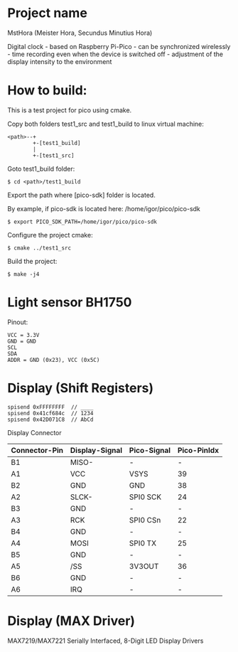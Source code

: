 
# Project name

MstHora (Meister Hora, Secundus Minutius Hora)

Digital clock - based on Raspberry Pi-Pico - can be synchronized wirelessly - time recording even when the device is switched off - adjustment of the display intensity to the environment

# How to build:

This is a test project for pico using cmake.

Copy both folders test1_src and test1_build to linux virtual machine:

```
<path>--+
        +-[test1_build]
        |
        +-[test1_src]
```

Goto test1_build folder:

    $ cd <path>/test1_build
    
Export the path where [pico-sdk] folder is located.

By example, if pico-sdk is located here: /home/igor/pico/pico-sdk
   
    $ export PICO_SDK_PATH=/home/igor/pico/pico-sdk
   
Configure the project cmake:

    $ cmake ../test1_src
    
Build the project:

    $ make -j4

# Light sensor BH1750

Pinout:

```
VCC = 3.3V
GND = GND
SCL
SDA
ADDR = GND (0x23), VCC (0x5C)
```

# Display (Shift Registers)

```
spisend 0xFFFFFFFF	// ____  
spisend 0x41cf684c	// 1234  
spisend 0x42D071C8	// AbCd  
```

Display Connector

Connector-Pin | Display-Signal | Pico-Signal | Pico-PinIdx
--------------|----------------|-------------|------------
B1            | MISO-          | -           | -
A1            | VCC            | VSYS        | 39
B2            | GND            | GND         | 38
A2            | SLCK-          | SPI0 SCK    | 24
B3            | GND            | -           | -
A3            | RCK            | SPI0 CSn    | 22
B4            | GND            | -           | -
A4            | MOSI           | SPI0 TX     | 25
B5            | GND            | -           | -
A5            | /SS            | 3V3OUT      | 36
B6            | GND            | -           | -
A6            | IRQ            | -           | -

# Display (MAX Driver)

MAX7219/MAX7221
Serially Interfaced, 8-Digit LED Display Drivers

